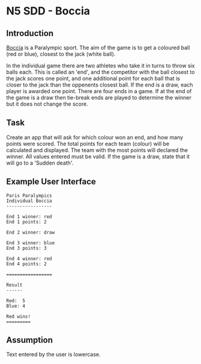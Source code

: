 # N5 SDD - Boccia

## Introduction

[Boccia](https://boccia.uk.com/about-boccia "External link") is a Paralympic sport.  The aim of the game is to get a coloured ball (red or blue), closest to the jack (white ball).

In the individual game there are two athletes who take it in turns to throw six balls each.  This is called an 'end', and the competitor with the ball closest to the jack scores one point, and one additional point for each ball that is closer to the jack than the oppenents closest ball.  If the end is a draw, each player is awarded one point.  There are four ends in a game.  If at the end of the game is a draw then tie-break ends are played to determine the winner but it does not change the score.

## Task

Create an app that will ask for which colour won an end, and how many points were scored.  The total points for each team (colour) will be calculated and displayed.  The team with the most points will declared the winner.  All values entered must be valid.  If the game is a draw, state that it will go to a 'Sudden death'.

## Example User Interface

```
Paris Paralympics
Individual Boccia
-----------------

End 1 winner: red
End 1 points: 2

End 2 winner: draw

End 3 winner: blue
End 3 points: 3

End 4 winner: red
End 4 points: 2

=================

Result
------

Red:  5
Blue: 4

Red wins!
=========
```


## Assumption

Text entered by the user is lowercase.